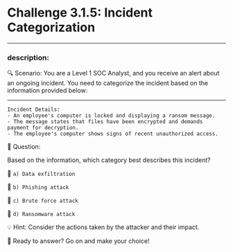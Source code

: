 # **Challenge 3.1.5: Incident Categorization**

---

### **description:**

🔍 Scenario: You are a Level 1 SOC Analyst, and you receive an alert about an ongoing incident. You need to categorize the incident based on the information provided below:

---
```plaintext
Incident Details:
- An employee's computer is locked and displaying a ransom message.
- The message states that files have been encrypted and demands payment for decryption.
- The employee's computer shows signs of recent unauthorized access.
```
🤔 Question:

Based on the information, which category best describes this incident?

🔘 ```a) Data exfiltration```

🔘 ```b) Phishing attack```

🔘 ```c) Brute force attack```

🔘 ```d) Ransomware attack```

💡 Hint: Consider the actions taken by the attacker and their impact.

🚀 Ready to answer? Go on and make your choice!